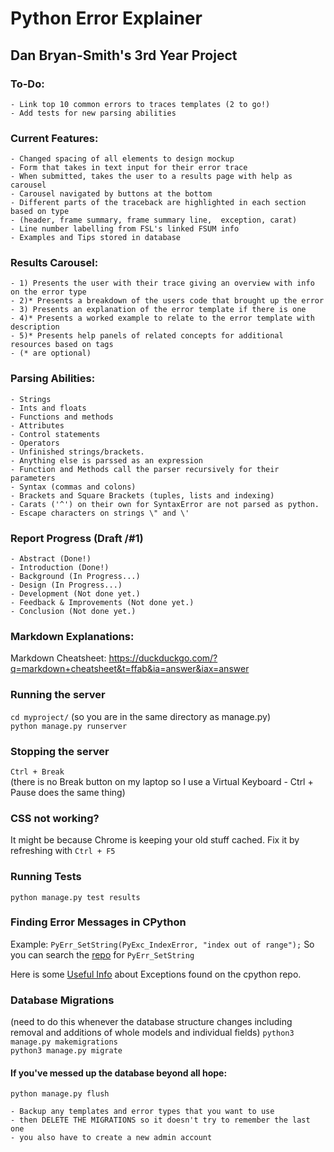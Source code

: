 # Python Error Explainer
## Dan Bryan-Smith's 3rd Year Project

### To-Do:
    - Link top 10 common errors to traces templates (2 to go!)
    - Add tests for new parsing abilities

### Current Features:
    - Changed spacing of all elements to design mockup
    - Form that takes in text input for their error trace
    - When submitted, takes the user to a results page with help as carousel
    - Carousel navigated by buttons at the bottom
    - Different parts of the traceback are highlighted in each section based on type 
    - (header, frame summary, frame summary line,  exception, carat)
    - Line number labelling from FSL's linked FSUM info
    - Examples and Tips stored in database

### Results Carousel:
    - 1) Presents the user with their trace giving an overview with info on the error type
    - 2)* Presents a breakdown of the users code that brought up the error
    - 3) Presents an explanation of the error template if there is one
    - 4)* Presents a worked example to relate to the error template with description
    - 5)* Presents help panels of related concepts for additional resources based on tags
    - (* are optional)
    
### Parsing Abilities:
    - Strings
    - Ints and floats
    - Functions and methods
    - Attributes
    - Control statements
    - Operators
    - Unfinished strings/brackets.
    - Anything else is parssed as an expression
    - Function and Methods call the parser recursively for their parameters
    - Syntax (commas and colons)
    - Brackets and Square Brackets (tuples, lists and indexing)
    - Carats ('^') on their own for SyntaxError are not parsed as python.
    - Escape characters on strings \" and \'
    
### Report Progress (Draft /#1)
    - Abstract (Done!)
    - Introduction (Done!)
    - Background (In Progress...)
    - Design (In Progress...)
    - Development (Not done yet.)
    - Feedback & Improvements (Not done yet.)
    - Conclusion (Not done yet.)

### Markdown Explanations:
Markdown Cheatsheet: https://duckduckgo.com/?q=markdown+cheatsheet&t=ffab&ia=answer&iax=answer 

### Running the server
`cd myproject/` (so you are in the same directory as manage.py)<br>
`python manage.py runserver`

### Stopping the server
`Ctrl + Break`<br>
(there is no Break button on my laptop so I use a Virtual Keyboard - Ctrl + Pause does the same thing)

### CSS not working?
It might be because Chrome is keeping your old stuff cached. Fix it by refreshing with `Ctrl + F5`

### Running Tests
`python manage.py test results`

### Finding Error Messages in CPython
Example: `PyErr_SetString(PyExc_IndexError, "index out of range");`
So you can search the [repo](https://github.com/python/cpython) for `PyErr_SetString`

Here is some [Useful Info](https://github.com/python/cpython/blob/main/Doc/extending/extending.rst) about Exceptions found on the cpython repo.

### Database Migrations
(need to do this whenever the database structure changes including removal and additions of whole models and individual fields)
`python3 manage.py makemigrations`<br>
`python3 manage.py migrate`

#### If you've messed up the database beyond all hope:
`python manage.py flush`<br>

    - Backup any templates and error types that you want to use
    - then DELETE THE MIGRATIONS so it doesn't try to remember the last one
    - you also have to create a new admin account
